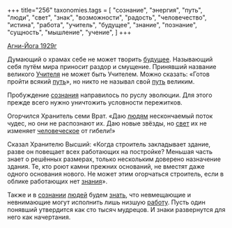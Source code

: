 +++
title="256"
taxonomies.tags = [
 "сознание",
 "энергия",
 "путь",
 "люди",
 "свет",
 "знак",
 "возможности",
 "радость",
 "человечество",
 "истина",
 "работа",
 "учитель",
 "будущее",
 "знание",
 "познание",
 "сущность",
 "мышление",
 "учение",
]
+++

[Агни-Йога 1929г](/agni/1929)

Думающий о храмах себе не может творить [будущее](/tags/будущее). Называющий себя путём мира приносит раздор и смущение. Принявший название великого [Учителя](/tags/учитель) не может быть Учителем. Можно сказать: «Готов пройти всякий [путь](/tags/путь)», но никто не называл свой [путь](/tags/путь) великим.   

Пробуждение [сознания](/tags/сознание) направилось по руслу эволюции. Для этого прежде всего нужно уничтожить условности пережитков.   

Огорчился Хранитель семи Врат. «Даю [людям](/tags/люди) нескончаемый поток чудес, но они не распознают их. Даю новые звёзды, но [свет](/tags/свет) их не изменяет [человеческое](/tags/человечество) от гибели!»   

Сказал Хранителю Высший: «Когда строитель закладывает здание, разве он повещает всех работающих на постройке? Меньшая часть знает о решённых размерах, только нескольким доверено назначение здания. Те, кто роют камни прежних оснований, не вместят даже одного основания нового. Не может этим огорчаться строитель, если в облике работающих нет [знания](/tags/работа)».   

Также и в [сознании](/tags/сознание) [людей](/tags/люди) будем [знать](/tags/познание), что невмещающие и невнимающие могут исполнить лишь низшую [работу](/tags/работа). Пусть один понявший утвердится как сто тысяч мудрецов. И знаки развернутся для него как начертания.